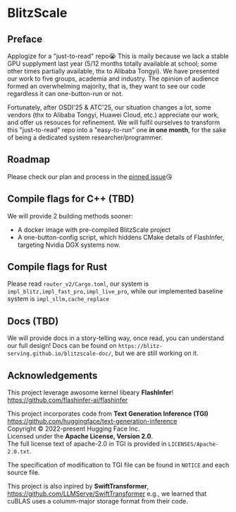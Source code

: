 # BlitzScale

## Preface
Applogize for a "just-to-read" repo😭 This is maily because we lack a stable GPU supplyment last year (5/12 months totally available at school; some other times partially available, thx to Alibaba Tongyi). We have presented our work to five groups, academia and industry. The opinion of audience formed an overwhelming majority, that is, they want to see our code regardless it can one-button-run or not.

Fortunately, after OSDI'25 & ATC'25, our situation changes a lot, some vendors (thx to Alibaba Tongyi, Huawei Cloud, etc.) appreciate our work, and offer us resouces for refinement. We will fulfil ourselves to transform this "just-to-read" repo into a "easy-to-run" one **in one month**, for the sake of being a dedicated system researcher/programmer.

## Roadmap 

Please check our plan and process in the [pinned issue](https://github.com/blitz-serving/blitz-scale/issues/1)😘

## Compile flags for C++ (TBD)
We will provide 2 building methods sooner:
- A docker image with pre-compiled BlitzScale project
- A one-button-config script, which hiddens CMake details of FlashInfer, targeting Nvidia DGX systems now.

## Compile flags for Rust
Please read `router_v2/Cargo.toml`, our system is `impl_blitz,impl_fast_pro,impl_live_pro`, while our implemented baseline system is `impl_sllm,cache_replace`

## Docs (TBD)
We will provide docs in a story-telling way, once read, you can understand our full design!
Docs can be found on `https://blitz-serving.github.io/blitzscale-doc/`, but we are still working on it.

## Acknowledgements  
This project leverage awosome kernel libeary **FlashInfer**!
<https://github.com/flashinfer-ai/flashinfer>

This project incorporates code from **Text Generation Inference (TGI)**  
<https://github.com/huggingface/text-generation-inference>    
Copyright © 2022-present Hugging Face Inc.  
Licensed under the **Apache License, Version 2.0**.  
The full license text of apache-2.0 in TGI is provided in `LICENSES/Apache-2.0.txt`.  

The specification of modification to TGI file can be found in `NOTICE` and each source file.

This project is also inpired by **SwiftTransformer**,
<https://github.com/LLMServe/SwiftTransformer>
e.g., we learned that cuBLAS uses a columm-major storage format from their code.



